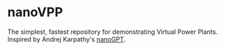 # nanoVPP
The simplest, fastest repository for demonstrating Virtual Power Plants. Inspired by Andrej Karpathy's [nanoGPT](https://github.com/karpathy/nanoGPT).
